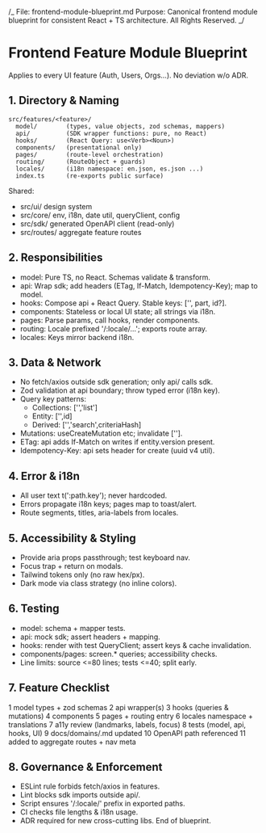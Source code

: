 /_ File: frontend-module-blueprint.md Purpose: Canonical frontend module
blueprint for consistent React + TS architecture. All Rights Reserved. _/

# Frontend Feature Module Blueprint

Applies to every UI feature (Auth, Users, Orgs...). No deviation w/o ADR.

## 1. Directory & Naming

```
src/features/<feature>/
  model/        (types, value objects, zod schemas, mappers)
  api/          (SDK wrapper functions: pure, no React)
  hooks/        (React Query: use<Verb><Noun>)
  components/   (presentational only)
  pages/        (route-level orchestration)
  routing/      (RouteObject + guards)
  locales/      (i18n namespace: en.json, es.json ...)
  index.ts      (re-exports public surface)
```

Shared:

- src/ui/ design system
- src/core/ env, i18n, date util, queryClient, config
- src/sdk/ generated OpenAPI client (read-only)
- src/routes/ aggregate feature routes

## 2. Responsibilities

- model: Pure TS, no React. Schemas validate & transform.
- api: Wrap sdk; add headers (ETag, If-Match, Idempotency-Key); map to model.
- hooks: Compose api + React Query. Stable keys: ['<feature>', part, id?].
- components: Stateless or local UI state; all strings via i18n.
- pages: Parse params, call hooks, render components.
- routing: Locale prefixed '/:locale/...'; exports route array.
- locales: Keys mirror backend i18n.

## 3. Data & Network

- No fetch/axios outside sdk generation; only api/ calls sdk.
- Zod validation at api boundary; throw typed error (i18n key).
- Query key patterns:
  - Collections: ['<feature>','list']
  - Entity: ['<feature>',id]
  - Derived: ['<feature>','search',criteriaHash]
- Mutations: useCreate<Entity>Mutation etc; invalidate ['<feature>'].
- ETag: api adds If-Match on writes if entity.version present.
- Idempotency-Key: api sets header for create (uuid v4 util).

## 4. Error & i18n

- All user text t('<feature>:path.key'); never hardcoded.
- Errors propagate i18n keys; pages map to toast/alert.
- Route segments, titles, aria-labels from locales.

## 5. Accessibility & Styling

- Provide aria props passthrough; test keyboard nav.
- Focus trap + return on modals.
- Tailwind tokens only (no raw hex/px).
- Dark mode via class strategy (no inline colors).

## 6. Testing

- model: schema + mapper tests.
- api: mock sdk; assert headers + mapping.
- hooks: render with test QueryClient; assert keys & cache invalidation.
- components/pages: screen.\* queries; accessibility checks.
- Line limits: source <=80 lines; tests <=40; split early.

## 7. Feature Checklist

1 model types + zod schemas 2 api wrapper(s) 3 hooks (queries & mutations) 4
components 5 pages + routing entry 6 locales namespace + translations 7 a11y
review (landmarks, labels, focus) 8 tests (model, api, hooks, UI) 9
docs/domains/<feature>.md updated 10 OpenAPI path referenced 11 added to
aggregate routes + nav meta

## 8. Governance & Enforcement

- ESLint rule forbids fetch/axios in features.
- Lint blocks sdk imports outside api/.
- Script ensures '/:locale/' prefix in exported paths.
- CI checks file lengths & i18n usage.
- ADR required for new cross-cutting libs. End of blueprint.
